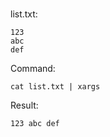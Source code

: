 
#

list.txt:

```
123
abc
def
```

Command:
```
cat list.txt | xargs
```

Result:
```
123 abc def
```
